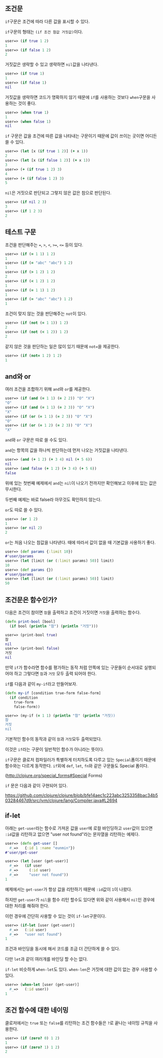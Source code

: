 ## 조건문

`if`구문은 조건에 따라 다른 값을 표시할 수 있다.

`if`구문의 형태는 `(if 조건 참값 거짓값)`이다.

```clojure
user=> (if true 1 2)
1
user=> (if false 1 2)
2
```

거짓값은 생략할 수 있고 생략하면 `nil`값을 나타낸다.

```clojure
user=> (if true 1)
1
user=> (if false 1)
nil
```

거짓값을 생략하면 코드가 명확하지 않기 때문에 `if`를 사용하는 것보다 `when`구문을 사용하는 것이  좋다.

```clojure
user=> (when true 1)
1
user=> (when false 1)
nil
```

`if` 구문은 값을 조건에 따른 값을 나타내는 구문이기 때문에 값이 쓰이는 곳이면 어디든 쓸 수 있다.

```clojure
user=> (let [x (if true 1 2)] (+ x 1))
2
user=> (let [x (if false 1 2)] (+ x 1))
3
user=> (+ (if true 1 2) 3)
4
user=> (+ (if false 1 2) 3)
5
```

`nil`은 거짓으로 판단되고 그렇지 않은 값은 참으로 판단된다.

```clojure
user=> (if nil 2 3)
3
user=> (if 1 2 3)
2
```



## 테스트 구문

조건을 판단해주는 `=`, `>`, `<`, `>=`, `<=` 등이 있다.

```clojure
user=> (if (= 1 1) 1 2)
1
user=> (if (= "abc" "abc") 1 2)
1
user=> (if (> 1 2) 1 2)
2
user=> (if (< 1 2) 1 2)
1
user=> (if (= 1 1) 1 2)
1
user=> (if (= "abc" "abc") 1 2)
1
```

조건이 맞지 않는 것을 판단해주는 `not`이 있다.

```clojure
user=> (if (not (= 1 1)) 1 2)
2
user=> (if (not (< 1 2)) 1 2)
2
```

같지 않은 것을 판단하는 일은 많이 있기 때문에 `not=`을 제공한다.

```clojure
user=> (if (not= 1 2) 1 2)
1
```



## and와 or

여러 조건을 조합하기 위해 `and`와 `or`를 제공한다.

```clojure
user=> (if (and (= 1 1) (= 2 2)) "O" "X")
"O"
user=> (if (and (= 1 1) (= 2 3)) "O" "X")
"X"
user=> (if (or (= 1 1) (= 2 3)) "O" "X")
"O"
user=> (if (or (= 1 2) (= 2 3)) "O" "X")
"X"
```

`and`와 `or` 구문은 따로 쓸 수도 있다.

`and`는 항목의 값을 하나씩 판단하는데 먼저 나오는 거짓값을 나타낸다.

```clojure
user=> (and (+ 1 2) (+ 3 4) nil (+ 5 6))
nil
user=> (and false (+ 1 2) (+ 3 4) (+ 5 6))
false
```

위에 있는 첫번째 예제에서 `and`는 `nil`이 나오기 전까지만 확인해보고 이후에 있는 값은 무시한다.

두번째 예제는 바로 false라 아무것도 확인하지 않는다.

`or`도 따로 쓸 수 있다.

```clojure
user=> (or 1 2)
1
user=> (or nil 2)
2
```

`or`는  처음 나오는 참값을 나타낸다. 때에 따라서 값이 없을 때 기본값을 사용하기 좋다.

```clojure
user=> (def params {:limit 10})
#'user/params
user=> (let [limit (or (:limit params) 50)] limit)
10
user=> (def params {})
#'user/params
user=> (let [limit (or (:limit params) 50)] limit)
50
```



## 조건문은 함수인가?

다음은 조건이 참이면 `참`을 출력하고 조건이 거짓이면 `거짓`을 출력하는 함수다.

```clojure
(defn print-bool [bool]
  (if bool (println "참") (println "거짓")))

user=> (print-bool true)
참
nil
user=> (print-bool false)
거짓
nil
```

만약 `if`가 함수라면 함수를 평가하는 동작 처럼 안쪽에 있는 구문들이 순서대로 실행되어야 하고 그렇다면 `참`과 `거짓` 모두 출력 되어야 한다.

`if`를 다음과 같이 `my-if`라고 만들어보자.

```clojure
(defn my-if [condition true-form false-form]
  (if condition
    true-form
    false-form))

user=> (my-if (= 1 1) (println "참" (println "거짓))
참
거짓
nil
```

기본적인 함수의 동작과 같이 `참`과 `거짓`모두 출력되었다.

이것은 `if`라는 구문이 일반적인 함수가 아니라는 뜻이다.

`if`구문은 클로저 컴파일러가 특별하게 터치하도록 다루고 있는 `Special`폼이기 때문에 함수와는 다르게 동작한다. `if`외에 `def`, `let`, `fn`와 같은 구문들도 Special 폼이다.

(http://clojure.org/special_forms#Special Forms)

`if` 문은 다음과 같이 구현되어 있다.

https://github.com/clojure/clojure/blob/bfe14aec1c223abc3253358bac34b503284467d9/src/jvm/clojure/lang/Compiler.java#L2694



## if-let

아래는 `get-user`라는 함수로 가져온 값을 `user`에 로컬 바인딩하고 `user`값이 있으면 `:id`값을 리턴하고 없으면 "user not found"라는 문자열을 리턴하는 예제다.

```clojure
user=> (defn get-user []
  #_=>   {:id 1 :name "eunmin"})
#'user/get-user

user=> (let [user (get-user)]
  #_=>   (if user
  #_=>     (:id user)
  #_=>     "user not found"))
1
```

예제에서는 `get-user`가 항상 값을 리턴하기 때문에 `:id`값이 `1`이 나왔다.

하지만 `get-user`가 `nil`을 함수 리턴 할수도 있다면 위와 같이 사용해서 `nil`인 경우에 대한 처리를 해줘야 한다.

이런 경우에 간단히 사용할 수 있는 것이 `if-let`구문이다.

```clojure
user=> (if-let [user (get-user)]
  #_=>   (:id user)
  #_=>   "user not found")
1
```

조건과 바인딩을 동시에 해서 코드를 조금 더 간단하게 쓸 수 있다.

다만 `let`과 같이 여러개를 바인딩 할 수는 없다.

`if-let` 비슷하게 `when-let`도 있다. `when-len`은 거짓에 대한 값이 없는 경우 사용할 수 있다.

```clojure
user=> (when-let [user (get-user)]
  #_=>   (:id user))
1
```



## 조건 함수에 대한 네이밍

클로저에서는 `true` 또는 `false`를 리턴하는 조건 함수들은 `?`로 끝나는 네이밍 규칙을 사용한다.

```clojure
user=> (if (zero? 0) 1 2)
1
user=> (if (zero? 1) 1 2)
2
```



